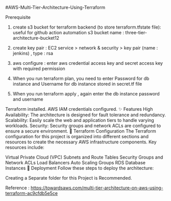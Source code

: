 #AWS-Multi-Tier-Architecture-Using-Terraform

Prerequisite

1. create s3 bucket for terraform backend (to store terraform.tfstate file): useful for github action automation s3 bucket name : three-tier-architecture-bucket12

2. create key pair : EC2 service > network & security > key pair (name : jenkins) , type : rsa

3. aws configure : enter aws credential access key and secret access key with required permission
4. When you run terraform plan, you need to enter Password for db instance and Username for db instance stored in secret.tf file 
5. When you run terraform apply , again enter the db instance password and username

Terraform installed.
AWS IAM credentials configured.
✨ Features
High Availability: The architecture is designed for fault tolerance and redundancy.
Scalability: Easily scale the web and application tiers to handle varying workloads.
Security: Security groups and network ACLs are configured to ensure a secure environment.
🔧 Terraform Configuration
The Terraform configuration for this project is organized into different sections and resources to create the necessary AWS infrastructure components. Key resources include:

Virtual Private Cloud (VPC)
Subnets and Route Tables
Security Groups and Network ACLs
Load Balancers
Auto Scaling Groups
RDS Database Instances
🚀 Deployment
Follow these steps to deploy the architecture:

Creating a Separate folder for this Project is Recommended.

Reference  : https://towardsaws.com/multi-tier-architecture-on-aws-using-terraform-ac9cfdb5e5ce
